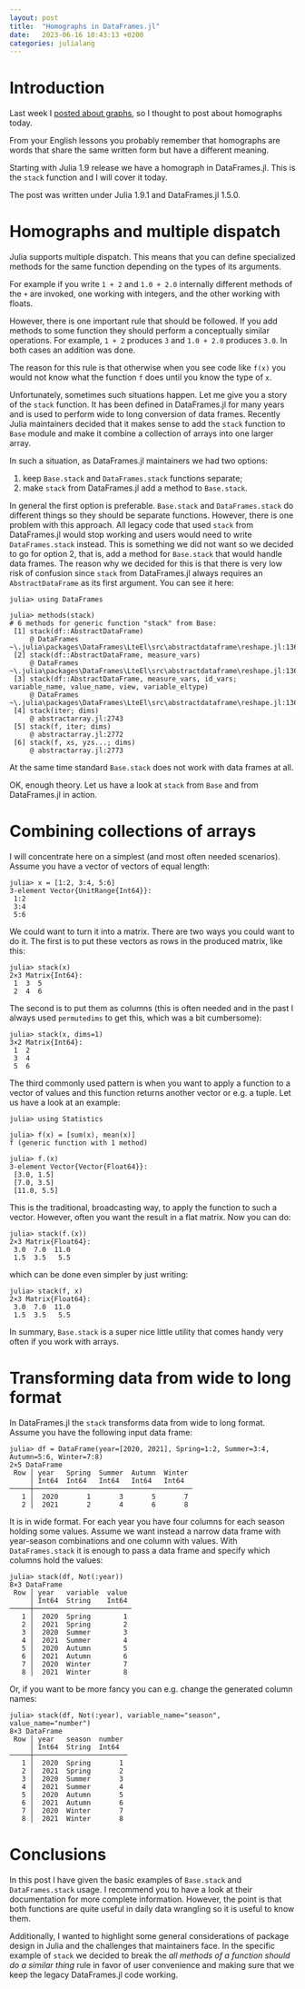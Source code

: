 ```yaml
---
layout: post
title:  "Homographs in DataFrames.jl"
date:   2023-06-16 10:43:13 +0200
categories: julialang
---
```


# Introduction

Last week I [posted about graphs][lastpost], so I thought to post about homographs today.

From your English lessons you probably remember that homographs are words that share
the same written form but have a different meaning.

Starting with Julia 1.9 release we have a homograph in DataFrames.jl. This is the
`stack` function and I will cover it today.

The post was written under Julia 1.9.1 and DataFrames.jl 1.5.0.

# Homographs and multiple dispatch

Julia supports multiple dispatch. This means that you can define specialized methods
for the same function depending on the types of its arguments.

For example if you write `1 + 2` and `1.0 + 2.0` internally different methods of the
`+` are invoked, one working with integers, and the other working with floats.

However, there is one important rule that should be followed. If you add methods
to some function they should perform a conceptually similar operations. For example,
`1 + 2` produces `3` and `1.0 + 2.0` produces `3.0`. In both cases an addition was done.

The reason for this rule is that otherwise when you see code like `f(x)` you would not
know what the function `f` does until you know the type of `x`.

Unfortunately, sometimes such situations happen. Let me give you a story of the `stack`
function. It has been defined in DataFrames.jl for many years and is used to perform
wide to long conversion of data frames. Recently Julia maintainers decided that
it makes sense to add the `stack` function to `Base` module and make it combine
a collection of arrays into one larger array.

In such a situation, as DataFrames.jl maintainers we had two options:

1. keep `Base.stack` and `DataFrames.stack` functions separate;
2. make `stack` from DataFrames.jl add a method to `Base.stack`.

In general the first option is preferable. `Base.stack` and `DataFrames.stack`
do different things so they should be separate functions. However, there is one
problem with this approach. All legacy code that used `stack` from DataFrames.jl
would stop working and users would need to write `DataFrames.stack` instead.
This is something we did not want so we decided to go for option 2, that is,
add a method for `Base.stack` that would handle data frames. The reason why we
decided for this is that there is very low risk of confusion since `stack` from
DataFrames.jl always requires an `AbstractDataFrame` as its first argument.
You can see it here:

```
julia> using DataFrames

julia> methods(stack)
# 6 methods for generic function "stack" from Base:
 [1] stack(df::AbstractDataFrame)
     @ DataFrames ~\.julia\packages\DataFrames\LteEl\src\abstractdataframe\reshape.jl:136
 [2] stack(df::AbstractDataFrame, measure_vars)
     @ DataFrames ~\.julia\packages\DataFrames\LteEl\src\abstractdataframe\reshape.jl:136
 [3] stack(df::AbstractDataFrame, measure_vars, id_vars; variable_name, value_name, view, variable_eltype)
     @ DataFrames ~\.julia\packages\DataFrames\LteEl\src\abstractdataframe\reshape.jl:136
 [4] stack(iter; dims)
     @ abstractarray.jl:2743
 [5] stack(f, iter; dims)
     @ abstractarray.jl:2772
 [6] stack(f, xs, yzs...; dims)
     @ abstractarray.jl:2773
```

At the same time standard `Base.stack` does not work with data frames at all.

OK, enough theory. Let us have a look at `stack` from `Base` and from DataFrames.jl
in action.

# Combining collections of arrays

I will concentrate here on a simplest (and most often needed scenarios).
Assume you have a vector of vectors of equal length:

```
julia> x = [1:2, 3:4, 5:6]
3-element Vector{UnitRange{Int64}}:
 1:2
 3:4
 5:6
```

We could want to turn it into a matrix. There are two ways you could want to do it.
The first is to put these vectors as rows in the produced matrix, like this:

```
julia> stack(x)
2×3 Matrix{Int64}:
 1  3  5
 2  4  6
```

The second is to put them as columns (this is often needed and in the past I always
used `permutedims` to get this, which was a bit cumbersome):

```
julia> stack(x, dims=1)
3×2 Matrix{Int64}:
 1  2
 3  4
 5  6
```

The third commonly used pattern is when you want to apply a function to a vector of
values and this function returns another vector or e.g. a tuple. Let us have a look
at an example:

```
julia> using Statistics

julia> f(x) = [sum(x), mean(x)]
f (generic function with 1 method)

julia> f.(x)
3-element Vector{Vector{Float64}}:
 [3.0, 1.5]
 [7.0, 3.5]
 [11.0, 5.5]
```

This is the traditional, broadcasting way, to apply the function to such a vector.
However, often you want the result in a flat matrix. Now you can do:

```
julia> stack(f.(x))
2×3 Matrix{Float64}:
 3.0  7.0  11.0
 1.5  3.5   5.5
```

which can be done even simpler by just writing:

```
julia> stack(f, x)
2×3 Matrix{Float64}:
 3.0  7.0  11.0
 1.5  3.5   5.5
```

In summary, `Base.stack` is a super nice little utility that comes handy very often
if you work with arrays.

# Transforming data from wide to long format

In DataFrames.jl the `stack` transforms data from wide to long format.
Assume you have the following input data frame:

```
julia> df = DataFrame(year=[2020, 2021], Spring=1:2, Summer=3:4, Autumn=5:6, Winter=7:8)
2×5 DataFrame
 Row │ year   Spring  Summer  Autumn  Winter
     │ Int64  Int64   Int64   Int64   Int64
─────┼───────────────────────────────────────
   1 │  2020       1       3       5       7
   2 │  2021       2       4       6       8
```

It is in wide format. For each year you have four columns for each season holding some values.
Assume we want instead a narrow data frame with year-season combinations and one column with values.
With `DataFrames.stack` it is enough to pass a data frame and specify which columns hold the values:

```
julia> stack(df, Not(:year))
8×3 DataFrame
 Row │ year   variable  value
     │ Int64  String    Int64
─────┼────────────────────────
   1 │  2020  Spring        1
   2 │  2021  Spring        2
   3 │  2020  Summer        3
   4 │  2021  Summer        4
   5 │  2020  Autumn        5
   6 │  2021  Autumn        6
   7 │  2020  Winter        7
   8 │  2021  Winter        8
```

Or, if you want to be more fancy you can e.g. change the generated column names:

```
julia> stack(df, Not(:year), variable_name="season", value_name="number")
8×3 DataFrame
 Row │ year   season  number
     │ Int64  String  Int64
─────┼───────────────────────
   1 │  2020  Spring       1
   2 │  2021  Spring       2
   3 │  2020  Summer       3
   4 │  2021  Summer       4
   5 │  2020  Autumn       5
   6 │  2021  Autumn       6
   7 │  2020  Winter       7
   8 │  2021  Winter       8
```

# Conclusions

In this post I have given the basic examples of `Base.stack` and `DataFrames.stack` usage.
I recommend you to have a look at their documentation for more complete information.
However, the point is that both functions are quite useful in daily data wrangling so it is
useful to know them.

Additionally, I wanted to highlight some general considerations of package design in Julia
and the challenges that maintainers face. In the specific example of `stack` we decided to break
the *all methods of a function should do a similar thing* rule in favor of user convenience and making
sure that we keep the legacy DataFrames.jl code working.

[lastpost]: https://bkamins.github.io/julialang/2023/06/09/graphs.html
